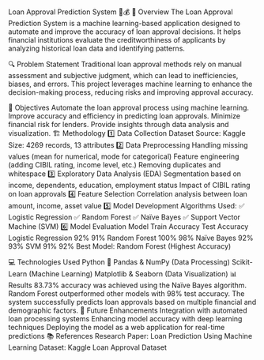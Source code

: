 Loan Approval Prediction System 🏦💰
📌 Overview
The Loan Approval Prediction System is a machine learning-based application designed to automate and improve the accuracy of loan approval decisions. It helps financial institutions evaluate the creditworthiness of applicants by analyzing historical loan data and identifying patterns.

🔍 Problem Statement
Traditional loan approval methods rely on manual assessment and subjective judgment, which can lead to inefficiencies, biases, and errors. This project leverages machine learning to enhance the decision-making process, reducing risks and improving approval accuracy.

🎯 Objectives
Automate the loan approval process using machine learning.
Improve accuracy and efficiency in predicting loan approvals.
Minimize financial risk for lenders.
Provide insights through data analysis and visualization.
🏗️ Methodology
1️⃣ Data Collection
Dataset Source: Kaggle
Size: 4269 records, 13 attributes
2️⃣ Data Preprocessing
Handling missing values (mean for numerical, mode for categorical)
Feature engineering (adding CIBIL rating, income level, etc.)
Removing duplicates and whitespace
3️⃣ Exploratory Data Analysis (EDA)
Segmentation based on income, dependents, education, employment status
Impact of CIBIL rating on loan approvals
4️⃣ Feature Selection
Correlation analysis between loan amount, income, asset value
5️⃣ Model Development
Algorithms Used:
✅ Logistic Regression
✅ Random Forest
✅ Naïve Bayes
✅ Support Vector Machine (SVM)
6️⃣ Model Evaluation
Model	Train Accuracy	Test Accuracy
Logistic Regression	92%	91%
Random Forest	100%	98%
Naïve Bayes	92%	93%
SVM	91%	92%
Best Model: Random Forest (Highest Accuracy)

💻 Technologies Used
Python 🐍
Pandas & NumPy (Data Processing)
Scikit-Learn (Machine Learning)
Matplotlib & Seaborn (Data Visualization)
📊 Results
83.73% accuracy was achieved using the Naïve Bayes algorithm.
Random Forest outperformed other models with 98% test accuracy.
The system successfully predicts loan approvals based on multiple financial and demographic factors.
🚀 Future Enhancements
Integration with automated loan processing systems
Enhancing model accuracy with deep learning techniques
Deploying the model as a web application for real-time predictions
📚 References
Research Paper: Loan Prediction Using Machine Learning
Dataset: Kaggle Loan Approval Dataset
